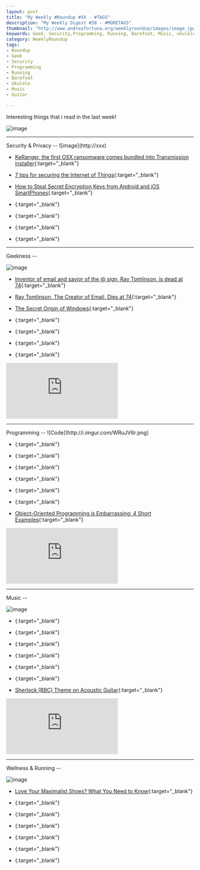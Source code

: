```yaml
---
layout: post
title: "My Weekly #Roundup #XX - #TAGS"
description: "My Weekly Digest #38 - #MORETAGS"
thumbnail: "http://www.andreafortuna.org/weeklyroundup/images/image.jpg"
keywords: Geek, Security,Programming, Running, Barefoot, Music, ukulele, transcription, guitar
category: WeeklyRoundup
tags: 
- Roundup
- Geek
- Security
- Programming
- Running
- Barefoot
- Ukulele
- Music
- Guitar

---
```

Interesting things that i read in the last week!

![image](/weeklyroundup/images/image.jpg)
<!-- more -->
<hr/>
Security & Privacy
--
![image](http://xxx)

- [KeRanger, the first OSX ransomware comes bundled into Transmission installer](http://www.andreafortuna.org/security/2016/03/07/osx-ransomware/){:target="_blank"}

- [7 tips for securing the Internet of Things](https://nakedsecurity.sophos.com/2016/03/07/7-tips-for-securing-the-internet-of-things/){:target="_blank"}

- [How to Steal Secret Encryption Keys from Android and iOS SmartPhones](http://thehackernews.com/2016/03/encryption-keys-android.html){:target="_blank"}

- [](){:target="_blank"}

- [](){:target="_blank"}

- [](){:target="_blank"}

- [](){:target="_blank"}


<hr/>
Geekness
--

![image](http://xxx)

- [Inventor of email and savior of the @ sign, Ray Tomlinson, is dead at 74](http://www.theverge.com/2016/3/6/11168718/ray-tomlinson-dead-inventor-of-email-obituary){:target="_blank"}

- [Ray Tomlinson, The Creator of Email, Dies at 74](http://thehackernews.com/2016/03/email-ray-tomlinson.html){:target="_blank"}

- [The Secret Origin of Windows](http://www.technologizer.com/2010/03/08/the-secret-origin-of-windows/){:target="_blank"}

- [](){:target="_blank"}

- [](){:target="_blank"}

- [](){:target="_blank"}

- [](){:target="_blank"}

<div class="video-container">
<iframe src="https://www.youtube.com/embed/XXXXXX" frameborder="0" allowfullscreen></iframe>
</div>


<hr/>
Programming
--
![Code](http://i.imgur.com/WRuJV6r.png)

- [](){:target="_blank"}

- [](){:target="_blank"}

- [](){:target="_blank"}

- [](){:target="_blank"}

- [](){:target="_blank"}

- [](){:target="_blank"}

- [Object-Oriented Programming is Embarrassing: 4 Short Examples](https://www.youtube.com/watch?v=IRTfhkiAqPw){:target="_blank"}

<div class="video-container">
<iframe src="https://www.youtube.com/embed/IRTfhkiAqPw" frameborder="0" allowfullscreen></iframe>
</div>


<hr/>
Music
--

![image](http://xxx)

- [](){:target="_blank"}

- [](){:target="_blank"}

- [](){:target="_blank"}

- [](){:target="_blank"}

- [](){:target="_blank"}

- [](){:target="_blank"}

- [Sherlock (BBC) Theme on Acoustic Guitar](https://www.youtube.com/watch?v=7oN9GrnVvUo){:target="_blank"}

<div class="video-container">
<iframe src="https://www.youtube.com/embed/7oN9GrnVvUo" frameborder="0" allowfullscreen></iframe>
</div>


<hr/>
Wellness & Running  
--

![image](http://xxx)

- [Love Your Maximalist Shoes? What You Need to Know](http://naturalrunningcenter.com/2016/03/06/love-maximalist-shoes/){:target="_blank"}

- [](){:target="_blank"}

- [](){:target="_blank"}

- [](){:target="_blank"}

- [](){:target="_blank"}

- [](){:target="_blank"}

- [](){:target="_blank"}




